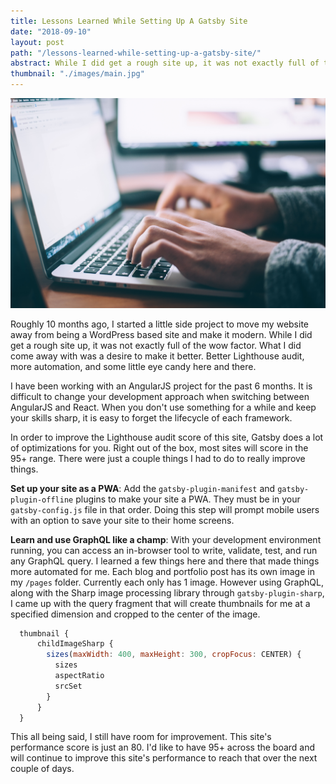 ```yaml
---
title: Lessons Learned While Setting Up A Gatsby Site
date: "2018-09-10"
layout: post
path: "/lessons-learned-while-setting-up-a-gatsby-site/"
abstract: While I did get a rough site up, it was not exactly full of the wow factor. What I did come away with was a desire to make it better. Faster rendering, better Lighthouse audit, more automation, and some little eye candy here and there. 
thumbnail: "./images/main.jpg"
---
```

![](./images/main.jpg)

Roughly 10 months ago, I started a little side project to move my website away from being a WordPress based site and make it modern. While I did get a rough site up, it was not exactly full of the wow factor. What I did come away with was a desire to make it better. Better Lighthouse audit, more automation, and some little eye candy here and there. 

I have been working with an AngularJS project for the past 6 months. It is difficult to change your development approach when switching between AngularJS and React. When you don't use something for a while and keep your skills sharp, it is easy to forget the lifecycle of each framework. 

In order to improve the Lighthouse audit score of this site, Gatsby does a lot of optimizations for you. Right out of the box, most sites will score in the 95+ range. There were just a couple things I had to do to really improve things. 

__Set up your site as a PWA__: Add the `gatsby-plugin-manifest` and `gatsby-plugin-offline` plugins to make your site a PWA. They must be in your `gatsby-config.js` file in that order. Doing this step will prompt mobile users with an option to save your site to their home screens.

__Learn and use GraphQL like a champ__: With your development environment running, you can access an in-browser tool to write, validate, test, and run any GraphQL query. I learned a few things here and there that made things more automated for me. Each blog and portfolio post has its own image in my `/pages` folder. Currently each only has 1 image. However using GraphQL, along with the Sharp image processing library through `gatsby-plugin-sharp`, I came up with the query fragment that will create thumbnails for me at a specified dimension and cropped to the center of the image. 
```javascript
  thumbnail {
      childImageSharp {
        sizes(maxWidth: 400, maxHeight: 300, cropFocus: CENTER) {
          sizes
          aspectRatio
          srcSet
        }
      }
  }
```

This all being said, I still have room for improvement. This site's performance score is just an 80. I'd like to have 95+ across the board and will continue to improve this site's performance to reach that over the next couple of days.